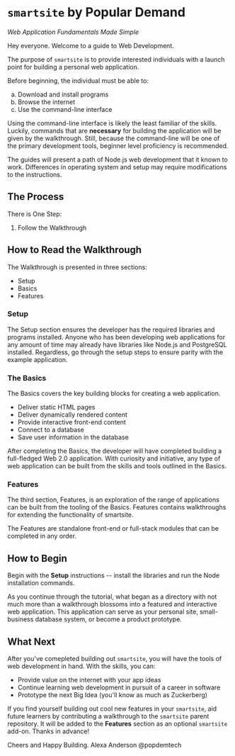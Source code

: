 # `smartsite` by Popular Demand

*Web Application Fundamentals Made Simple*

Hey everyone. Welcome to a guide to Web Development.

The purpose of `smartsite` is to provide interested individuals with
a launch point for building a personal web application.

Before beginning, the individual must be able to:
<ol type="a">
  <li>Download and install programs</li>
  <li>Browse the internet</li>
  <li>Use the command-line interface</li>
</ol>

Using the command-line interface is likely the least familiar of the skills.
Luckily, commands that are **necessary** for building the application
will be given by the walkthrough. Still, because the command-line will be one of the primary development tools, beginner level proficiency is recommended.

The guides will present a path of Node.js web development that it known to work.
Differences in operating system and setup may require modifications to the instructions.

## The Process
There is One Step:
1. Follow the Walkthrough

## How to Read the Walkthrough

The Walkthrough is presented in three sections:
* Setup
* Basics
* Features

### Setup
The Setup section ensures the developer has the required libraries
and programs installed. Anyone who has been developing web applications
for any amount of time may already have libraries like Node.js and PostgreSQL installed.
Regardless, go through the setup steps to ensure parity with the example application.

### The Basics
The Basics covers the key building blocks for creating a web application.
* Deliver static HTML pages
* Deliver dynamically rendered content
* Provide interactive front-end content
* Connect to a database
* Save user information in the database

After completing the Basics, the developer will have completed building a
full-fledged Web 2.0 application. With curiosity and initiative, any type of web
application can be built from the skills and tools outlined in the Basics.

### Features
The third section, Features, is an exploration of the range of applications
can be built from the tooling of the Basics. Features contains walkthroughs
for extending the functionality of smartsite.

The Features are standalone front-end or full-stack modules that can be completed in any order.

## How to Begin
Begin with the **Setup** instructions -- install the libraries and run the Node installation commands.

As you continue through the tutorial, what began as a directory with not much more than a walkthrough blossoms into a featured and interactive web application. This application can serve as your personal site, small-business database system, or become a product prototype.

## What Next
After you've comepleted building out `smartsite`, you will have the tools of web development in hand. With the skills, you can:
* Provide value on the internet with your app ideas
* Continue learning web development in pursuit of a career in software
* Prototype the next Big Idea (you'll know as much as Zuckerberg)

If you find yourself building out cool new features in your `smartsite`, aid future learners by contributing a walkthrough to the `smartsite` parent repository. It will be added to the **Features** section as an optional `smartsite` add-on. Thanks in advance!

Cheers and Happy Building.
Alexa Anderson
@popdemtech
